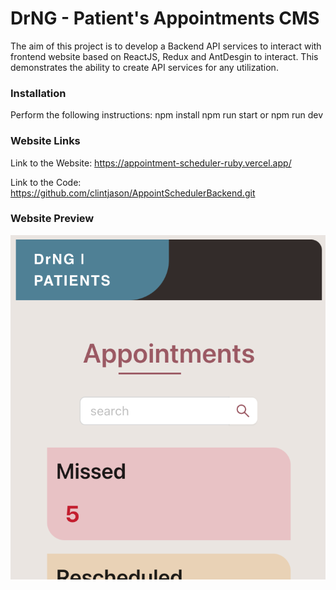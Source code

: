 # DrNG - Patient's Appointments CMS #

The aim of this project is to develop a Backend API services to interact with frontend website based on ReactJS, Redux and AntDesgin to interact.
This demonstrates the ability to create API services for any  utilization.

### Installation ###
Perform the following instructions:
npm install
npm run start or npm run dev

### Website Links ###
Link to the Website: https://appointment-scheduler-ruby.vercel.app/

Link to the Code: https://github.com/clintjason/AppointSchedulerBackend.git

### Website Preview
![The Phone mockup of DrNG](https://github.com/clintjason/AppointmentScheduler/blob/main/src/assets/DrNg.png?raw=true)